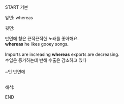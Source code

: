 START
기본

앞면:
whereas


뒷면:
<div><div>반면에 형은 끈적끈적한 노래를 좋아해요.</div></div><div><div><strong>whereas</strong> he likes gooey songs. </div></div><br><div>Imports are increasing <strong>whereas</strong> exports are decreasing. </div><div><div>수입은 증가하는데 반해 수출은 감소하고 있다</div></div><br>~인 반면에<br><br>


해석:

END